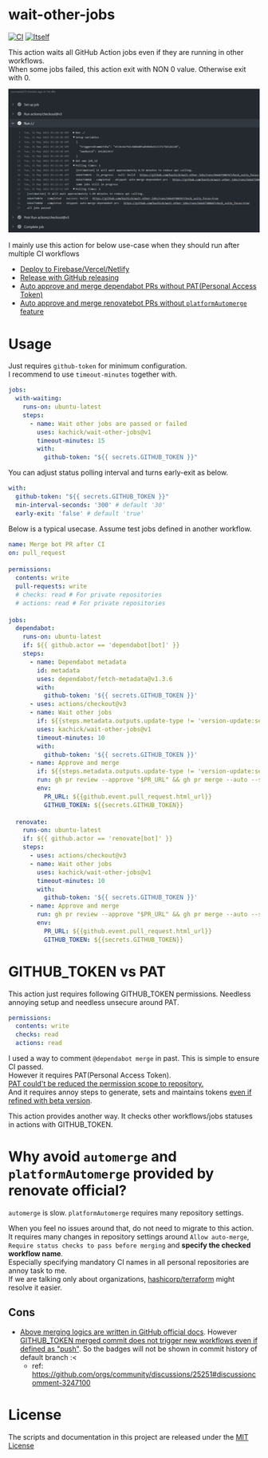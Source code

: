 # wait-other-jobs

[![CI](https://github.com/kachick/wait-other-jobs/actions/workflows/ci.yml/badge.svg?branch=main)](https://github.com/kachick/wait-other-jobs/actions/workflows/ci.yml?query=event%3Apush++)
[![Itself](https://github.com/kachick/wait-other-jobs/actions/workflows/itself.yml/badge.svg?branch=main)](https://github.com/kachick/wait-other-jobs/actions/workflows/itself.yml?query=event%3Apush++)

This action waits all GitHub Action jobs even if they are running in other workflows.\
When some jobs failed, this action exit with NON 0 value. Otherwise exit with 0.

<img src="./assets/actual-log-v1.1.1-passed.png?raw=true" alt="Example of actual log" width=700>

I mainly use this action for below use-case when they should run after multiple CI workflows

- [Deploy to Firebase/Vercel/Netlify](https://github.com/kachick/convert-color-json-between-windows-terminal-and-vscode/blob/1a8eac43be819204ff21eec1198fd2dfad3fcaa3/.github/workflows/firebase-hosting-pull-request.yml#L39-L43)
- [Release with GitHub releasing](https://github.com/kachick/asdf-cargo-make/blob/a666005e239cfd2b78d43e462e6279e8d8ab4d3d/.github/workflows/release.yml#L12-L16)
- [Auto approve and merge dependabot PRs without PAT(Personal Access Token)](https://github.com/kachick/ruby-ulid/blob/ad4c6090d7835d80ff02a1a5f57d6e9ae11a85d3/.github/workflows/merge-bot-pr.yml#L21-L26)
- [Auto approve and merge renovatebot PRs without `platformAutomerge` feature](https://github.com/kachick/ruby-ulid/blob/ad4c6090d7835d80ff02a1a5f57d6e9ae11a85d3/.github/workflows/merge-bot-pr.yml#L46-L50)

# Usage

Just requires `github-token` for minimum configuration.\
I recommend to use `timeout-minutes` together with.

```yaml
jobs:
  with-waiting:
    runs-on: ubuntu-latest
    steps:
      - name: Wait other jobs are passed or failed
        uses: kachick/wait-other-jobs@v1
        timeout-minutes: 15
        with:
          github-token: "${{ secrets.GITHUB_TOKEN }}"
```

You can adjust status polling interval and turns early-exit as below.

```yaml
with:
  github-token: "${{ secrets.GITHUB_TOKEN }}"
  min-interval-seconds: '300' # default '30'
  early-exit: 'false' # default 'true'
```

Below is a typical usecase. Assume test jobs defined in another workflow.

```yaml
name: Merge bot PR after CI
on: pull_request

permissions:
  contents: write
  pull-requests: write
  # checks: read # For private repositories
  # actions: read # For private repositories

jobs:
  dependabot:
    runs-on: ubuntu-latest
    if: ${{ github.actor == 'dependabot[bot]' }}
    steps:
      - name: Dependabot metadata
        id: metadata
        uses: dependabot/fetch-metadata@v1.3.6
        with:
          github-token: '${{ secrets.GITHUB_TOKEN }}'
      - uses: actions/checkout@v3
      - name: Wait other jobs
        if: ${{steps.metadata.outputs.update-type != 'version-update:semver-major'}}
        uses: kachick/wait-other-jobs@v1
        timeout-minutes: 10
        with:
          github-token: '${{ secrets.GITHUB_TOKEN }}'
      - name: Approve and merge
        if: ${{steps.metadata.outputs.update-type != 'version-update:semver-major'}}
        run: gh pr review --approve "$PR_URL" && gh pr merge --auto --squash "$PR_URL"
        env:
          PR_URL: ${{github.event.pull_request.html_url}}
          GITHUB_TOKEN: ${{secrets.GITHUB_TOKEN}}

  renovate:
    runs-on: ubuntu-latest
    if: ${{ github.actor == 'renovate[bot]' }}
    steps:
      - uses: actions/checkout@v3
      - name: Wait other jobs
        uses: kachick/wait-other-jobs@v1
        timeout-minutes: 10
        with:
          github-token: '${{ secrets.GITHUB_TOKEN }}'
      - name: Approve and merge
        run: gh pr review --approve "$PR_URL" && gh pr merge --auto --squash "$PR_URL"
        env:
          PR_URL: ${{github.event.pull_request.html_url}}
          GITHUB_TOKEN: ${{secrets.GITHUB_TOKEN}}
```

# GITHUB_TOKEN vs PAT

This action just requires following GITHUB_TOKEN permissions. Needless annoying setup and needless unsecure around PAT.

```yaml
permissions:
  contents: write
  checks: read
  actions: read
```

I used a way to comment `@dependabot merge` in past. This is simple to ensure CI passed.\
However it requires PAT(Personal Access Token).\
[PAT could't be reduced the permission scope to repository.](https://github.community/t/limiting-scope-of-a-pat-to-a-single-repository/3129)\
And it requires annoy steps to generate, sets and maintains tokens [even if refined with beta version](https://github.blog/changelog/2022-10-18-introducing-fine-grained-personal-access-tokens/).

This action provides another way. It checks other workflows/jobs statuses in actions with GITHUB_TOKEN.

# Why avoid `automerge` and `platformAutomerge` provided by renovate official?

`automerge` is slow. `platformAutomerge` requires many repository settings.

When you feel no issues around that, do not need to migrate to this action.\
It requires many changes in repository settings around `Allow auto-merge`, `Require status checks to pass before merging` and **specify the checked workflow name**.\
Especially specifying mandatory CI names in all personal repositories are annoy task to me.\
If we are talking only about organizations, [hashicorp/terraform](https://github.com/hashicorp/terraform) might resolve it easier.

## Cons

- [Above merging logics are written in GitHub official docs](https://github.com/github/docs/blob/914134b5c7d10ceb19a50919b267480fd1ad55f1/content/code-security/dependabot/working-with-dependabot/automating-dependabot-with-github-actions.md#enable-auto-merge-on-a-pull-request). However [GITHUB_TOKEN merged commit does not trigger new workflows even if defined as "push"](https://github.com/github/docs/blob/914134b5c7d10ceb19a50919b267480fd1ad55f1/data/reusables/actions/actions-do-not-trigger-workflows.md?plain=1#L1). So the badges will not be shown in commit history of default branch :<
  - ref: https://github.com/orgs/community/discussions/25251#discussioncomment-3247100

# License

The scripts and documentation in this project are released under the [MIT License](LICENSE)
